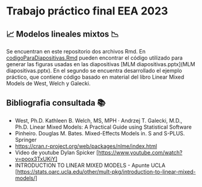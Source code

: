 # Trabajo práctico final EEA 2023
## 📈 Modelos lineales mixtos 📉

Se encuentran en este repositorio dos archivos Rmd. En [codigoParaDiapositivas.Rmd](codigoParaDiapositivas.Rmd) pueden encontrar el código utilizado para generar las figuras usadas en las diapositivas [MLM diapositivas.pptx](MLM diapositivas.pptx). 
En el segundo se encuentra desarrollado el ejemplo práctico, que contiene código basado en material del libro Linear Mixed Models de West, Welch y Galecki.

## Bibliografia consultada 📚
- West, Ph.D. Kathleen B. Welch, MS, MPH · Andrzej T. Galecki, M.D., Ph.D. Linear Mixed Models: A Practical Guide using Statistical Software
- Pinheiro. Douglas M. Bates. Mixed-Effects Models in. S and S-PLUS. Springer
- https://cran.r-project.org/web/packages/nlme/index.html
- Video de youtube Dylan Spicker [https://www.youtube.com/watch?v=poox3TxUKiY]
- INTRODUCTION TO LINEAR MIXED MODELS - Apunte UCLA [https://stats.oarc.ucla.edu/other/mult-pkg/introduction-to-linear-mixed-models/]


